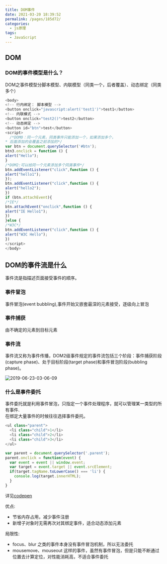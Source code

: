 ```yaml
---
title: DOM事件
date: 2021-03-20 18:39:52
permalink: /pages/185d72/
categories:
  - js原理
tags:
  - JavaScript
---
```

## DOM

### DOM的事件模型是什么？

DOM之事件模型分脚本模型、内联模型（同类一个，后者覆盖）、动态绑定（同类多个）

```js
<body>
<!-- 行内绑定： 脚本模型 -->
<button onclick="javascript:alert('test1')">test1</button>
<!-- 内联模式 -->
<button onclick="test2()">test2</button>
<!-- 动态绑定 -->
<button id="btn">test</button>
<script>
  /*DOM0：同一个元素，同类事件只能添加一个，如果添加多个，
* 后面添加的会覆盖之前添加的*/
var btn = document.querySelector('#btn');
btn3.onclick = function () {
alert("Hello");
}
/*DOM2:可以给同一个元素添加多个同类事件*/
btn.addEventListener("click",function () {
alert("hello1");
});
btn.addEventListener("click",function () {
alert("hello2");
})
if (btn.attachEvent){
/*IE*/
btn.attachEvent("onclick",function () {
alert("IE Hello1");
})
}else {
/*W3C*/
btn.addEventListener("click",function () {
alert("W3C Hello");
})
</script>
</body>
```


## DOM的事件流是什么

事件流是指描述页面接受事件的顺序。

### 事件冒泡

事件冒泡(event bubbling),事件开始又嵌套最深的元素接受，逐级向上冒泡

### 事件捕获

由不确定的元素到目标元素

### 事件流

事件流又称为事件传播，DOM2级事件规定的事件流包括三个阶段：事件捕获阶段(capture phase)、处于目标阶段(target phase)和事件冒泡阶段(bubbling phase)。

![2019-06-23-03-06-09]( https://xiaomuzhu-image.oss-cn-beijing.aliyuncs.com/276c91e03be37bc857446b7126428ea6.png)

### 什么是事件委托

事件委托就是利用事件冒泡，只指定一个事件处理程序，就可以管理某一类型的所有事件.  
在绑定大量事件的时候往往选择事件委托。

```js
<ul class="parent">
  <li class="child">1</li>
  <li class="child">2</li>
  <li class="child">3</li>
</ul>

var parent = document.querySelector('.parent');
parent.onclick = function(event) {
  var event = event || window.event;
  var target = event.target || event.srcElement;
  if(target.tagName.toLowerCase() === 'li') {
    console.log(target.innerHTML);
  }
}
```

详见[codepen](https://codepen.io/syun0216/pen/jONwKNz)

优点:

* 节省内存占用，减少事件注册
* 新增子对象时无需再次对其绑定事件，适合动态添加元素

局限性:

* focus、blur 之类的事件本身没有事件冒泡机制，所以无法委托
* mousemove、mouseout 这样的事件，虽然有事件冒泡，但是只能不断通过位置去计算定位，对性能消耗高，不适合事件委托